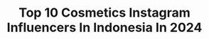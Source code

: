 ---
title: Top 10 Cosmetics Instagram Influencers In Indonesia In 2024
description: >-
  Find top cosmetics Instagram influencers in Indonesia in 2024. Most popular hashtags: #selfreminder #outfitkekinianmurah #stylefashion.
platform: Instagram
hits: 143
text_top: See the best Instagram influencers on inBeat.
text_bottom: Our platform has 143 Instagram influencers like this in Indonesia for you to contact.
profiles:
  - username: "kayla.nadira"
    fullname: >-
      Annisa Kayla Nadira
    bio: >-
      @kazami_store @kyl.cosmetic @nareforher @shawl.people @mybrideseries
    location: "Indonesia"
    followers: 1144536
    engagement: 664
    commentsToLikes: 2.548565
    id: ck0w4zbz615ch0i19oyp01ezw
    verified: false
    hashtags: "#pregnant21weeks, #selfreminder"
  - username: "felletjhang"
    fullname: >-
      Felicia Regina Tjhang
    bio: >-
      Cosmetic manufacturer & managing @miraelsugarwax @evershine.id @mamagre.cake @hasanayupelitacinta Live to inspire kindness and compassion to all❤️
    location: "Indonesia"
    followers: 19402
    engagement: 392
    commentsToLikes: 0.038092
    id: ckaov2u8r2vxf0i78baxmd2t9
    verified: false
    hashtags: "#parapuan, #perempuanindonesia, #perempuantangguh, #womenempowerment"
  - username: "gitasav"
    fullname: >-
      Gita Savitri Devi
    bio: >-
      📹Content Creator 👩🏻‍🔬Cosmetic Chemist ✍🏼Author of #RentangKisah & #ACupofTea 💅🏼CEO of @moin.indonesia 👗Co-founder of @tesavara
    location: "Indonesia"
    followers: 923203
    engagement: 259
    commentsToLikes: 0.005273
    id: ck0vxu5g40qxr0i19lzwp2efv
    verified: true
    hashtags: "#cosmeticchemistry, #diyskincare, #filmrapsodi, #cosmeticchemist"
  - username: "mayangg_31"
    fullname: >-
      Mayang Santoso
    bio: >-
      OPEN PP/ENDORSE DM 📩 Influencer since 2019 Freelance usher all event >𝘽𝙧𝙖𝙣𝙙 𝙖𝙢𝙗𝙖𝙨𝙨𝙖𝙙𝙤𝙧 : @adwa.studio @kharismaa_cosmetic.id @beautypoposhop
    location: "Indonesia"
    followers: 135034
    engagement: 190
    commentsToLikes: 0.004194
    id: ck9wgwpdvvbft0j78f9sb5law
    verified: false
    hashtags: "#tiktokkreatif, #tiktokworldly, #ootd, #outfitkekinianmurah"
  - username: "amandasmess"
    fullname: >-
      Amanda Karina Putri
    bio: >-
      Tukang racun professional 🤪 ISDH Certified Beauty Cosmetic🥳 Mother of two @zayn.zaira
    location: "Indonesia"
    followers: 101118
    engagement: 90
    commentsToLikes: 0.072955
    id: ck9wgh7b9tef90j78hk258t13
    verified: false
    hashtags: "#7hariautocerah, #nihonskin, #amandasfavorites, #cushiontahanbanting"
  - username: "antyrizka"
    fullname: >-
      Ika🧕🏻
    bio: >-
      بِسْمِ اللَّهِ الرَّحْمَنِ الرَّحِيمِ 💌rizkasulistiaamanda@icloud.com BA : @dvglow.official @kalila_cosmetic ENDORSEMENT : ‪0857‑5463‑3851‬ (admin)
    location: "Indonesia"
    followers: 128044
    engagement: 64
    commentsToLikes: 0.000953
    id: ckaoylem5hz1f0i78zc6z53u2
    verified: false
    hashtags: ""
  - username: "griya.rr"
    fullname: >-
      Griya Ridha Raharja Drg
    bio: >-
      Cosmetic & Esthetic Dentist Indonesia Griya Dental Care Jakarta Reservation via WA : 0821-1436-6889 #restorationgdc #veneergdc
    location: "Indonesia"
    followers: 320055
    engagement: 107
    commentsToLikes: 0.018750
    id: ck6tm7c3s7b770j71s2o8vywe
    verified: false
    hashtags: "#directrestoration, #composite, #dentistry, #dentist"
  - username: "khadijahazzahra_owner"
    fullname: >-
      Khadijah Azzahra
    bio: >-
      Happy wife ♥️ @alifozan_halabia Founder of @khadijahazzahra_Makeup @thanabeauty @kokha_cosmetic @khaira_decoration
    location: "Indonesia"
    followers: 190966
    engagement: 383
    commentsToLikes: 0.010768
    id: ck0tz6olwp8vp0i19vv1z2xsu
    verified: false
    hashtags: "#pejuangkehidupan"
  - username: "yessikanandya"
    fullname: >-
      Yessika Nandya
    bio: >-
      The women behind PT Sukses Karya Yessika | SKY CLINIC @skyclinic.id @beautyskyaesthetic | SKYLA cosmetics,Skyderm Expert,SkyCreative,YessikaTrans.
    location: "Indonesia"
    followers: 61009
    engagement: 415
    commentsToLikes: 0.006192
    id: ck5c7z9448gsr0i11q7tumbr5
    verified: false
    hashtags: "#dirumahaja, #stayhome, #stayathome, #adek"
  - username: "yenjiivu"
    fullname: >-
      𝒴𝑒𝓃𝒥𝒾𝒾
    bio: >-
      1m71 🦋 📥 ᴍᴀɪʟ : ʙᴏᴏᴋɪɴɢʏᴇɴᴊɪɪᴠᴜ@ɢᴍᴀɪʟ.ᴄᴏᴍ @facechartbyyenjii @pineapple.cosmetics.y Tiktok ID : yenjiivu 🦋 ʟɪɴᴋ ʏᴏᴜᴛᴜʙᴇ ᴠɪᴅᴇᴏ :
    location: "Indonesia"
    followers: 106387
    engagement: 936
    commentsToLikes: 0.003147
    id: ck6u4urjp5wpa0j71vobbqucy
    verified: false
    hashtags: "#ahegao, #makeuplook, #makeupconcept, #makeupjunkie"
---
